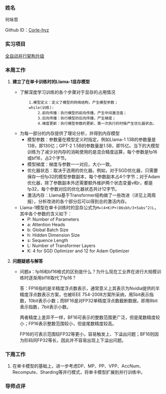 ### 姓名

何咏哲

Github ID：[Corle-hyz](https://github.com/Corle-hyz)

### 实习项目

[全自动并行架构升级](https://github.com/PaddlePaddle/community/blob/master/hackathon/hackathon_5th/%E3%80%90PaddlePaddle%20Hackathon%205th%E3%80%91%E9%A3%9E%E6%A1%A8%E6%8A%A4%E8%88%AA%E8%AE%A1%E5%88%92%E9%9B%86%E8%AE%AD%E8%90%A5%E9%A1%B9%E7%9B%AE%E5%90%88%E9%9B%86.md#%E9%A1%B9%E7%9B%AE%E5%8D%81%E4%BA%8C%E5%85%A8%E8%87%AA%E5%8A%A8%E5%B9%B6%E8%A1%8C%E6%9E%B6%E6%9E%84%E5%8D%87%E7%BA%A7)

### 本周工作

1. **建立了在单卡训练时的Llama-1显存模型**
   - 了解深度学习训练的各个步骤对于显存的占用情况
        ```
            1.模型定义：定义了模型的网络结构，产生模型参数；
            while(训练):
                2.前向传播：执行模型的前向传播，产生中间激活值；
                3.后向传播：执行模型的后向传播，产生梯度；
                4.梯度更新：执行模型参数的更新，第一次执行的时候产生优化器状态。
        ```
    - 为每一部分的内存提供了理论分析，并得到内存模型
        - 模型参数：参数量在模型定义时指定，例如Llama-1 13B的参数量是13B，即130亿；GPT-2 1.5B的参数量是1.5B，即15亿。当下的大模型训练为了减少对内存的消耗使用的是混合精度运算，每个参数是fp16或bf16，占2个字节。
        - 模型梯度：梯度与参数一一对应，大小一致。
        - 优化器状态：取决于选用的优化器。例如，对于SGD优化器，只需要保存一份fp32的模型参数副本，每个参数副本占4个字节；对于Adam优化器，除了参数副本外还需要额外维护两个状态变量v和r，都是fp32，每个参数对应的优化器状态共计12字节。
        - 激活内存：Llama基于Transformer结构做了一些改进（详见上周周报），分析改进的各个部分后可以得到总的激活内存。
    - Llama-1模型在单卡训练时的显存公式为`M=(4+K)P+(86sbh/3+5abs^2)L`，其中各个参数的含义如下：
        - P: Number of Parameters
        - a: Attention Heads
        - b: Global Batch Size
        - h: Hidden Dimension Size
        - s: Sequence Length
        - L: Number of Transformer Layers
        - K: 4 for SGD Optimizer and 12 for Adam Optimizer


2. **问题疑惑与解答**
    - 问题a：fp16和bf16格式的区别是什么？为什么现在工业界在进行大规模训练时逐渐用bf16取代了fp16？

        答：FP16指的是半精度浮点数表示，通常意义上其表示为Nvidia提供的半精度浮点数表示方案，也被IEEE 754-2008方案所采纳，用5bit表示指数，10bit表示小数；而BF16是对FP32单精度浮点数截断数据，即用8bit表示指数，7bit表示小数。
        
        两者精度上差异不一样，BF16可表示的整数范围更广泛，但是尾数精度较小；FP16表示整数范围较小，但是尾数精度较高。

        FP16的可表示范围较FP32等更小，容易触发上、下溢出问题；BF16则因为阶码同FP32等长，因此并不容易出现上下溢出问题。


### 下周工作

1. 在单卡模型的基础上，进一步考虑DP、MP、PP、VPP、AccNum、Recompute、Sharding等并行模式，将单卡模型扩展到并行训练中。

### 导师点评
